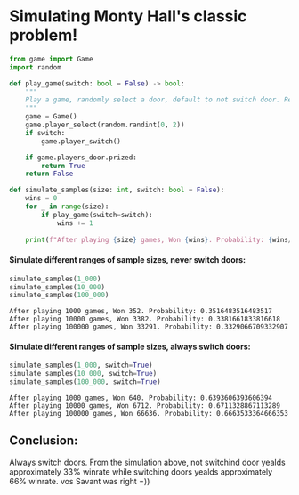 # Simulating Monty Hall's classic problem!


```python
from game import Game
import random
```


```python
def play_game(switch: bool = False) -> bool:
    """
    Play a game, randomly select a door, default to not switch door. Return Win-ness
    """
    game = Game()
    game.player_select(random.randint(0, 2))
    if switch:
        game.player_switch()

    if game.players_door.prized:
        return True
    return False
```


```python
def simulate_samples(size: int, switch: bool = False):
    wins = 0
    for _ in range(size):
        if play_game(switch=switch):
            wins += 1
    
    print(f"After playing {size} games, Won {wins}. Probability: {wins/(size+1)}")
```

#### Simulate different ranges of sample sizes, never switch doors:


```python
simulate_samples(1_000)
simulate_samples(10_000)
simulate_samples(100_000)
```

    After playing 1000 games, Won 352. Probability: 0.3516483516483517
    After playing 10000 games, Won 3382. Probability: 0.3381661833816618
    After playing 100000 games, Won 33291. Probability: 0.3329066709332907
    

#### Simulate different ranges of sample sizes, always switch doors:


```python
simulate_samples(1_000, switch=True)
simulate_samples(10_000, switch=True)
simulate_samples(100_000, switch=True)
```

    After playing 1000 games, Won 640. Probability: 0.6393606393606394
    After playing 10000 games, Won 6712. Probability: 0.6711328867113289
    After playing 100000 games, Won 66636. Probability: 0.6663533364666353
    

## Conclusion:
Always switch doors. From the simulation above, not switchind door yealds approximately 33% winrate while switching doors yealds approximately 66% winrate. vos Savant was right =))
